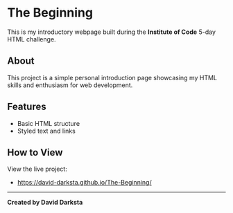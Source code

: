 # The Beginning

This is my introductory webpage built during the **Institute of Code** 5-day HTML challenge.

## About

This project is a simple personal introduction page showcasing my HTML skills and enthusiasm for web development.

## Features

- Basic HTML structure
- Styled text and links

## How to View

View the live project: 
- https://david-darksta.github.io/The-Beginning/

---

**Created by David Darksta**   
